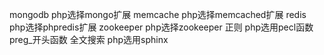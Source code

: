 mongodb php选择mongo扩展
memcache php选择memcached扩展
redis php选择phpredis扩展
zookeeper php选择zookeeper
正则 php选用pecl函数 preg_开头函数
全文搜索 php选用sphinx
